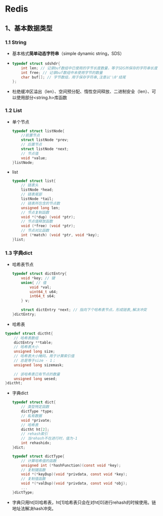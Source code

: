 # Redis

## 1、基本数据类型

### 1.1 String

* 基本格式**简单动态字符串**（simple dynamic string，SDS）

* ```c
  typedef struct sdshdr{
      int len; // 记录buf数组中已使用的字节长度数量，等于SDS所保存的字符串长度
      int free; // 记录buf数组中未使用字节的数量
      char buf[]; // 字节数组，用于保存字符串,注意以'\0'结尾
  };
  ```

* 杜绝缓冲区溢出（len）、空间预分配、惰性空间释放、二进制安全（len）、可以使用部分<string.h>库函数



### 1.2 List

* 单个节点

  ```c
  typedef struct listNode{
      //前置节点
      struct listNode *prev;
      // 后置节点
      struct listNode *next;
      // 节点值
      void *value;
  }listNode;
  ```

* list

  ```c
  typedef struct list{
      // 链表头
      listNode *head;
      // 链表尾部
      listNode *tail;
      // 链表所包含的节点数
      unsigned long len;
      // 节点复制函数
      void *(*dup) (void *ptr);
      // 节点值释放函数
      void (*free) (void *ptr);
      // 节点对比函数
      int (*match) (void *ptr, void *key);
  }list;
  ```



### 1.3 字典dict

* 哈希表节点

  ```c
  typedef struct dictEntry{
      void *key; // 键
      union{ // 值
          void *val;
          uint64_t u64;
          int64_t s64;
      } v;
      
      struct dictEntry *next; // 指向下个哈希表节点，形成链表,解决冲突
  }dictEntry;
  ```

*  哈希表

  ```c
  typedef struct dictht{
      // 哈希表数组
      dictEntry **table;
      // 哈希表大小
      unsigned long size;
      // 哈希表大小掩码，用于计算索引值
      // 总是等于size - 1；
      unsigned long sizemask;
      
      // 该哈希表已有节点的数量
      unsigned long uesed;
  }dictht;
  ```

* 字典dict

  ```c
  typedef struct dict{
      // 类型特定函数
      dictType *type;
      // 私有数据
      void *private;
      // 哈希表
      dictht ht[2];
      // rehash索引
      // 当rehash不在进行时，值为-1
      int rehashidx;
  }dict;
  ```

  ```c
  typedef struct dictType{
      // 计算哈希值的函数
      unsigned int (*hashFunction)(const void *key);
      // 复制键函数
      void *(*keyDup)(void *privdata, const void *key);
      // 复制值函数
      void *(*valDup)(void *privdata, const void *obj);
      ...
  }dictType;
  ```

* 字典只用ht[0]哈希表，ht[1]哈希表只会在对ht[0]进行rehash的时候使用。链地址法解决hash冲突。

